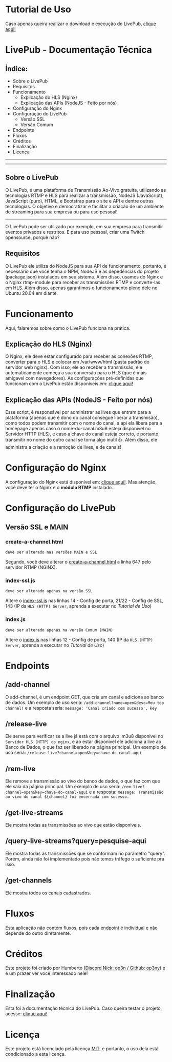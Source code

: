 # Tutorial de Uso
Caso apenas queira realizar o download e execução do LivePub, [clique aqui!](https://github.com/Hsyst/LivePub-200/blob/main/use-tutorial.md)
# LivePub - Documentação Técnica
## Índice:
- Sobre o LivePub
- Requisitos
- Funcionamento
  - Explicação do HLS (Nginx)
  - Explicação das APIs (NodeJS - Feito por nós)
- Configuração do Nginx
- Configuração do LivePub
  - Versão SSL
  - Versão Comum
- Endpoints
- Fluxos
- Créditos
- Finalização
- Licença

---
---

## Sobre o LivePub
O LivePub, é uma plataforma de Transmissão Ao-Vivo gratuita, utilizando as tecnologias RTMP e HLS para realizar a transmissão, NodeJS (JavaScript), JavaScript (puro), HTML, e Bootstrap para o site e API e dentre outras tecnologias. O objetivo e democratizar e facilitar a criação de um ambiente de streaming para sua empresa ou para uso pessoal!

---

O LivePub pode ser utilizado por exemplo, em sua empresa para transmitir eventos privados e restritos. E para uso pessoal, criar uma Twitch opensource, porquê não?


## Requisitos
O LivePub ele utiliza do NodeJS para sua API de funcionamento, portanto, é necessário que você tenha o NPM, NodeJS e as depedências do projeto (package.json) instalados em seu sistema. Além disso, usamos do Nginx e o Nginx rtmp-module para receber as transmissões RTMP e converte-las em HLS. Além disso, apenas garantimos o funcionamento pleno dele no Ubuntu 20.04 em diante.


# Funcionamento
Aqui, falaremos sobre como o LivePub funciona na prática.

## Explicação do HLS (Nginx)
O Nginx, ele deve estar configurado para receber as conexões RTMP, converter para o HLS e colocar em /var/www/html (pasta padrão do servidor web nginx). Com isso, ele ao receber a transmissão, ele automaticamente começa a sua conversão para o HLS (que é mais amigavel com navegadores). As configurações pré-definidas que funcionam com o LivePub estão disponíveis em: [clique aqui!](https://github.com/Hsyst/LivePub-200/tree/main/nginx-config-files)

## Explicação das APIs (NodeJS - Feito por nós)
Esse script, é responsável por administrar as lives que entram para a plataforma (apenas que é dono do canal consegue liberar a transmisão), como todos podem transmitir com o nome do canal, a api ela libera para a homepage apenas caso o nome-do-canal.m3u8 esteja disponivel no Servidor HTTP (HLS), e caso a chave do canal esteja correto, e portanto, transmitir no nome do outro canal se torna algo inutil 👍. Além disso, ele administra a criação e a remoção de lives, e de canais!

# Configuração do Nginx
A configuração do Nginx está disponível em: [clique aqui!](https://github.com/Hsyst/LivePub-200/tree/main/nginx-config-files). Mas atenção, você deve ter o Nginx e o **módulo RTMP** instalado.

# Configuração do LivePub
## Versão SSL e MAIN

### create-a-channel.html
```
deve ser alterado nas versões MAIN e SSL
```
Segundo, você deve alterar o [create-a-channel.html](https://github.com/Hsyst/LivePub-200/blob/main/create-a-channel.html) a linha 647 pelo servidor RTMP (NGINX).

### index-ssl.js
```
deve ser alterado apenas na versão SSL
```
Altere o [index-ssl.js](https://github.com/Hsyst/LivePub-200/blob/main/back/index-ssl.js) nas linhas 14 - Config de porta, 21/22 - Config de SSL, 143 (IP da `HLS (HTTP) Server`, aprenda a executar no *Tutorial de Uso*)

### index.js
```
deve ser alterado apenas na versão Comum (MAIN)
```
Altere o [index.js](https://github.com/Hsyst/LivePub-200/blob/main/back/index.js) nas linhas 12 - Config de porta, 140 (IP da `HLS (HTTP) Server`, aprenda a executar no *Tutorial de Uso*)



# Endpoints

## /add-channel
O add-channel, é um endpoint GET, que cria um canal e adiciona ao banco de dados. Um exemplo de uso seria: `/add-channel?name=open&desc=Meu top channel!` e a resposta seria: `message: 'Canal criado com sucesso', key`

## /release-live
Ele serve para verificar se a live já está com o arquivo .m3u8 disponivel no `Servidor HLS (HTTP) do nginx`, e ao estar disponivel ele adiciona a live ao Banco de Dados, o que faz ser liberado na página principal. Um exemplo de uso seria: `/release-live?channel=open&key=chave-do-canal-aqui`

## /rem-live
Ele remove a transmissão ao vivo do banco de dados, o que faz com que ele saia da página principal. Um exemplo de uso seria: `/rem-live?channel=open&key=chave-do-canal-aqui` e a resposta: `message: Transmissão ao vivo do canal ${channel} foi encerrada com sucesso.`

## /get-live-streams
Ele mostra todas as transmissões ao vivo que estão disponiveis.

## /query-live-streams?query=pesquise-aqui
Ele mostra todas as transmissões que se conformam no parâmetro "query". Porém, ainda não foi implementado pois não temos tráfego o suficiente pra isso.

## /get-channels
Ele mostra todos os canais cadastrados.


# Fluxos
Esta aplicação não contém fluxos, pois cada endpoint é individual e não depende do outro diretamente.

# Créditos
Este projeto foi criado por Humberto [(Discord Nick: op3n / Github: op3ny)](https://github.com/op3ny) e é um prazer ver você interessado nele!

# Finalização
Esta foi a documentação técnica do LivePub. Caso queira testar o projeto, acesse: [clique aqui!](https://hsyst.xyz/html/livepub)

# Licença
Este projeto está licenciado pela licença [MIT](https://github.com/Hsyst/LivePub-200/blob/main/LICENSE), e portanto, o uso dela está condicionado a esta licença.
